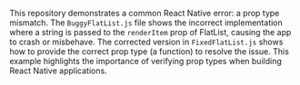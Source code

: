 This repository demonstrates a common React Native error: a prop type mismatch. The `BuggyFlatList.js` file shows the incorrect implementation where a string is passed to the `renderItem` prop of FlatList, causing the app to crash or misbehave.  The corrected version in `FixedFlatList.js` shows how to provide the correct prop type (a function) to resolve the issue.  This example highlights the importance of verifying prop types when building React Native applications.